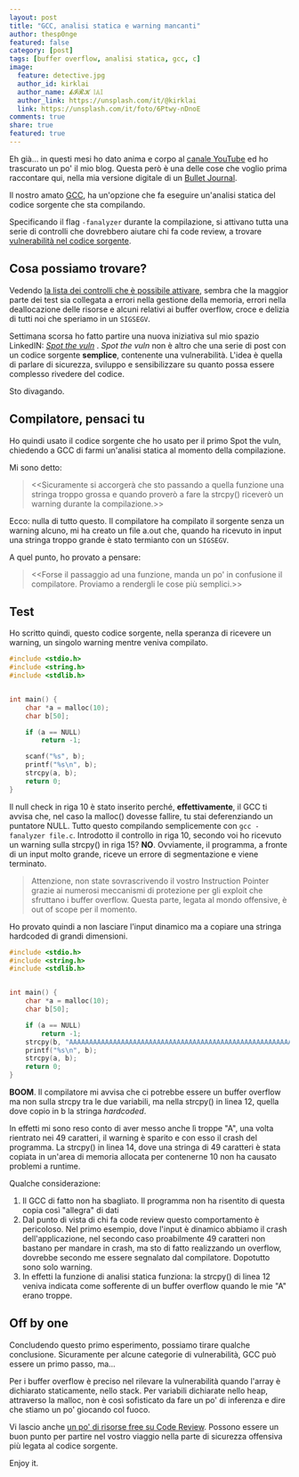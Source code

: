 ```yaml
---
layout: post
title: "GCC, analisi statica e warning mancanti"
author: thesp0nge
featured: false
category: [post]
tags: [buffer overflow, analisi statica, gcc, c]
image:
  feature: detective.jpg
  author_id: kirklai
  author_name: 𝓴𝓘𝓡𝓚 𝕝𝔸𝕀
  author_link: https://unsplash.com/it/@kirklai
  link: https://unsplash.com/it/foto/6Ptwy-nDnoE
comments: true
share: true
featured: true
---
```


Eh già... in questi mesi ho dato anima e corpo al
[canale YouTube](https://www.youtube.com/c/PaoloPerego) ed ho trascurato un po'
il mio blog. Questa però è una delle cose che voglio prima raccontare qui, nella
mia versione digitale di un
[Bullet Journal](https://bulletjournal.it/che-cose-il-bullet-journal/).

Il nostro amato [GCC](https://gcc.gnu.org/), ha un'opzione che fa eseguire
un'analisi statica del codice sorgente che sta compilando.

Specificando il flag `-fanalyzer` durante la compilazione, si attivano tutta una
serie di controlli che dovrebbero aiutare chi fa code review, a trovare
[vulnerabilità nel codice sorgente](https://gcc.gnu.org/onlinedocs/gcc/Static-Analyzer-Options.html).

## Cosa possiamo trovare?

Vedendo
[la lista dei controlli che è possibile attivare](https://gcc.gnu.org/onlinedocs/gcc/Static-Analyzer-Options.html),
sembra che la maggior parte dei test sia collegata a errori nella gestione della
memoria, errori nella deallocazione delle risorse e alcuni relativi ai buffer
overflow, croce e delizia di tutti noi che speriamo in un `SIGSEGV`.

Settimana scorsa ho fatto partire una nuova iniziativa sul mio spazio LinkedIN:
[_Spot the vuln_](https://www.linkedin.com/posts/paolo-perego_spotthevuln-awareness-safecoding-activity-7083024430750142464-NT9Q?utm_source=share&utm_medium=member_desktop)
. _Spot the vuln_ non è altro che una serie di post con un codice sorgente
**semplice**, contenente una vulnerabilità. L'idea è quella di parlare di
sicurezza, sviluppo e sensibilizzare su quanto possa essere complesso rivedere
del codice.

Sto divagando.

## Compilatore, pensaci tu

Ho quindi usato il codice sorgente che ho usato per il primo Spot the vuln,
chiedendo a GCC di farmi un'analisi statica al momento della compilazione.

Mi sono detto:

> <<Sicuramente si accorgerà che sto passando a quella funzione una stringa
> troppo grossa e quando proverò a fare la strcpy() riceverò un warning durante
> la compilazione.>>

Ecco: nulla di tutto questo. Il compilatore ha compilato il sorgente senza un
warning alcuno, mi ha creato un file a.out che, quando ha ricevuto in input una
stringa troppo grande è stato termianto con un `SIGSEGV`.

A quel punto, ho provato a pensare:

> <<Forse il passaggio ad una funzione, manda un po' in confusione il
> compilatore. Proviamo a rendergli le cose più semplici.>>

## Test

Ho scritto quindi, questo codice sorgente, nella speranza di ricevere un
warning, un singolo warning mentre veniva compilato.

```c
#include <stdio.h>
#include <string.h>
#include <stdlib.h>


int main() {
    char *a = malloc(10);
    char b[50];

    if (a == NULL)
        return -1;

    scanf("%s", b);
    printf("%s\n", b);
    strcpy(a, b);
    return 0;
}
```

Il null check in riga 10 è stato inserito perché, **effettivamente**, il GCC ti
avvisa che, nel caso la malloc() dovesse fallire, tu stai deferenziando un
puntatore NULL. Tutto questo compilando semplicemente con
`gcc -fanalyzer file.c`. Introdotto il controllo in riga 10, secondo voi ho
ricevuto un warning sulla strcpy() in riga 15? **NO**. Ovviamente, il programma,
a fronte di un input molto grande, riceve un errore di segmentazione e viene
terminato.

> Attenzione, non state sovrascrivendo il vostro Instruction Pointer grazie ai
> numerosi meccanismi di protezione per gli exploit che sfruttano i buffer
> overflow. Questa parte, legata al mondo offensive, è out of scope per il
> momento.

Ho provato quindi a non lasciare l'input dinamico ma a copiare una stringa
hardcoded di grandi dimensioni.

```c
#include <stdio.h>
#include <string.h>
#include <stdlib.h>


int main() {
    char *a = malloc(10);
    char b[50];

    if (a == NULL)
        return -1;
    strcpy(b, "AAAAAAAAAAAAAAAAAAAAAAAAAAAAAAAAAAAAAAAAAAAAAAAAAAAAAAAAAAAAAAAAAAAAAAAAAAAAAAAAAAAAAAAAAAAAAAA");
    printf("%s\n", b);
    strcpy(a, b);
    return 0;
}
```

**BOOM**. Il compilatore mi avvisa che ci potrebbe essere un buffer overflow ma
non sulla strcpy tra le due variabili, ma nella strcpy() in linea 12, quella
dove copio in b la stringa _hardcoded_.

In effetti mi sono reso conto di aver messo anche lì troppe "A", una volta
rientrato nei 49 caratteri, il warning è sparito e con esso il crash del
programma. La strcpy() in linea 14, dove una stringa di 49 caratteri è stata
copiata in un'area di memoria allocata per contenerne 10 non ha causato problemi
a runtime.

Qualche considerazione:

1. Il GCC di fatto non ha sbagliato. Il programma non ha risentito di questa
   copia così "allegra" di dati
2. Dal punto di vista di chi fa code review questo comportamento è pericoloso.
   Nel primo esempio, dove l'input è dinamico abbiamo il crash
   dell'applicazione, nel secondo caso proabilmente 49 caratteri non bastano per
   mandare in crash, ma sto di fatto realizzando un overflow, dovrebbe secondo
   me essere segnalato dal compilatore. Dopotutto sono solo warning.
3. In effetti la funzione di analisi statica funziona: la strcpy() di linea 12
   veniva indicata come sofferente di un buffer overflow quando le mie "A" erano
   troppe.

## Off by one

Concludendo questo primo esperimento, possiamo tirare qualche conclusione.
Sicuramente per alcune categorie di vulnerabilità, GCC può essere un primo
passo, ma...

Per i buffer overflow è preciso nel rilevare la vulnerabilità quando l'array è
dichiarato staticamente, nello stack. Per variabili dichiarate nello heap,
attraverso la malloc, non è così sofisticato da fare un po' di inferenza e dire
che stiamo un po' giocando col fuoco.

Vi lascio anche
[un po' di risorse free su Code Review](https://www.linkedin.com/posts/gabriellebotbol_cybersecurity-cybersaezcuritaez-pentest-activity-7085211260232814592-5d5p?utm_source=share&utm_medium=member_desktop).
Possono essere un buon punto per partire nel vostro viaggio nella parte di
sicurezza offensiva più legata al codice sorgente.

Enjoy it.
